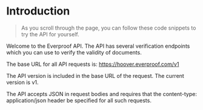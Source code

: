 # Introduction

> As you scroll through the page, you can follow these code snippets to try the API for yourself.

Welcome to the Everproof API. The API has several verification endpoints which you can use to verify the validity of documents.

The base URL for all API requests is: https://hoover.everproof.com/v1

The API version is included in the base URL of the request. The current version is v1.

The API accepts JSON in request bodies and requires that the content-type: application/json header be specified for all such requests.
